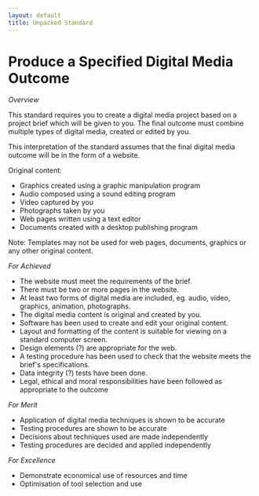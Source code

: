 ```yaml
---
layout: default
title: Unpacked Standard
---
```


# Produce a Specified Digital Media Outcome

_Overview_

This standard requires you to create a digital media project based on a project brief which will be given to you. The final outcome must combine multiple types of digital media, created or edited by you.

This interpretation of the standard assumes that the final digital media outcome will be in the form of a website. 


Original content:
- Graphics created using a graphic manipulation program
- Audio composed using a sound editing program
- Video captured by you
- Photographs taken by you
- Web pages written using a text editor
- Documents created with a desktop publishing program

Note:
Templates may not be used for web pages, documents, graphics or any other original content.



_For Achieved_

- The website must meet the requirements of the brief.
- There must be two or more pages in the website.
- At least two forms of digital media are included, eg. audio, video, graphics, animation, photographs.
- The digital media content is original and created by you.
- Software has been used to create and edit your original content.
- Layout and formatting of the content is suitable for viewing on a standard computer screen.
- Design elements (?) are appropriate for the web.
- A testing procedure has been used to check that the website meets the brief's specifications.
- Data integrity (?) tests have been done.
- Legal, ethical and moral responsibilities have been followed as appropriate to the outcome



_For Merit_

- Application of digital media techniques is shown to be accurate
- Testing procedures are shown to be accurate
- Decisions about techniques used are made independently
- Testing procedures are decided and applied independently



_For Excellence_

- Demonstrate economical use of resources and time
- Optimisation of tool selection and use



